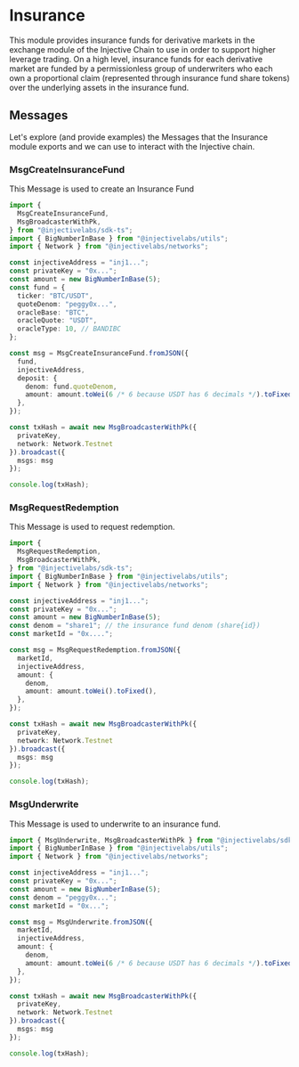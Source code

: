 # Insurance

This module provides insurance funds for derivative markets in the exchange module of the Injective Chain to use in order to support higher leverage trading. On a high level, insurance funds for each derivative market are funded by a permissionless group of underwriters who each own a proportional claim (represented through insurance fund share tokens) over the underlying assets in the insurance fund.

## Messages

Let's explore (and provide examples) the Messages that the Insurance module exports and we can use to interact with the Injective chain.

### MsgCreateInsuranceFund

This Message is used to create an Insurance Fund

```ts
import {
  MsgCreateInsuranceFund,
  MsgBroadcasterWithPk,
} from "@injectivelabs/sdk-ts";
import { BigNumberInBase } from "@injectivelabs/utils";
import { Network } from "@injectivelabs/networks";

const injectiveAddress = "inj1...";
const privateKey = "0x...";
const amount = new BigNumberInBase(5);
const fund = {
  ticker: "BTC/USDT",
  quoteDenom: "peggy0x...",
  oracleBase: "BTC",
  oracleQuote: "USDT",
  oracleType: 10, // BANDIBC
};

const msg = MsgCreateInsuranceFund.fromJSON({
  fund,
  injectiveAddress,
  deposit: {
    denom: fund.quoteDenom,
    amount: amount.toWei(6 /* 6 because USDT has 6 decimals */).toFixed(),
  },
});

const txHash = await new MsgBroadcasterWithPk({
  privateKey,
  network: Network.Testnet
}).broadcast({
  msgs: msg
});

console.log(txHash);
```

### MsgRequestRedemption

This Message is used to request redemption.

```ts
import {
  MsgRequestRedemption,
  MsgBroadcasterWithPk,
} from "@injectivelabs/sdk-ts";
import { BigNumberInBase } from "@injectivelabs/utils";
import { Network } from "@injectivelabs/networks";

const injectiveAddress = "inj1...";
const privateKey = "0x...";
const amount = new BigNumberInBase(5);
const denom = "share1"; // the insurance fund denom (share{id})
const marketId = "0x....";

const msg = MsgRequestRedemption.fromJSON({
  marketId,
  injectiveAddress,
  amount: {
    denom,
    amount: amount.toWei().toFixed(),
  },
});

const txHash = await new MsgBroadcasterWithPk({
  privateKey,
  network: Network.Testnet
}).broadcast({
  msgs: msg
});

console.log(txHash);
```

### MsgUnderwrite

This Message is used to underwrite to an insurance fund.

```ts
import { MsgUnderwrite, MsgBroadcasterWithPk } from "@injectivelabs/sdk-ts";
import { BigNumberInBase } from "@injectivelabs/utils";
import { Network } from "@injectivelabs/networks";

const injectiveAddress = "inj1...";
const privateKey = "0x...";
const amount = new BigNumberInBase(5);
const denom = "peggy0x...";
const marketId = "0x...";

const msg = MsgUnderwrite.fromJSON({
  marketId,
  injectiveAddress,
  amount: {
    denom,
    amount: amount.toWei(6 /* 6 because USDT has 6 decimals */).toFixed(),
  },
});

const txHash = await new MsgBroadcasterWithPk({
  privateKey,
  network: Network.Testnet
}).broadcast({
  msgs: msg
});

console.log(txHash);
```
